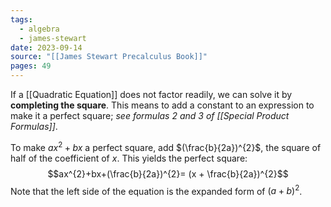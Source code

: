 ```yaml
---
tags:
  - algebra
  - james-stewart
date: 2023-09-14
source: "[[James Stewart Precalculus Book]]"
pages: 49
---
```

If a [[Quadratic Equation]] does not factor readily, we can solve it by **completing the square**.
This means to add a constant to an expression to make it a perfect square; *see formulas 2 and 3 of [[Special Product Formulas]]*.

To make $ax^{2} +bx$ a perfect square, add $(\frac{b}{2a})^{2}$, the square of half of the coefficient of $x$. This yields the perfect square:
$$ax^{2}+bx+(\frac{b}{2a})^{2}= (x + \frac{b}{2a})^{2}$$
Note that the left side of the equation is the expanded form of $(a+b)^2$.